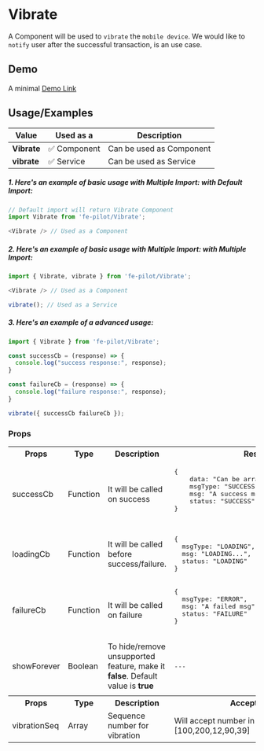 # Vibrate

A Component will be used to ```vibrate``` the ```mobile device```. We would like to ```notify``` user after the successful transaction, is an use case.

## Demo

A minimal [Demo Link](https://6jpxdq.csb.app/?component=Vibrate)


## Usage/Examples

| Value |  Used as a  | Description|
|--------- | -------- |-----------------|
| <b>Vibrate</b> | :white_check_mark: Component | Can be used as Component |
| <b>vibrate<b> | :white_check_mark: Service | Can be used as Service |

##### 1. Here's an example of basic usage with Multiple Import: with Default Import:
```javascript
// Default import will return Vibrate Component
import Vibrate from 'fe-pilot/Vibrate';

<Vibrate /> // Used as a Component

```

##### 2. Here's an example of basic usage with Multiple Import: with Multiple Import:
```javascript
import { Vibrate, vibrate } from 'fe-pilot/Vibrate';

<Vibrate /> // Used as a Component

vibrate(); // Used as a Service
```

##### 3. Here's an example of a advanced usage:

```javascript
import { Vibrate } from 'fe-pilot/Vibrate';

const successCb = (response) => {
  console.log("success response:", response);
}

const failureCb = (response) => {
  console.log("failure response:", response);
}

vibrate({ successCb failureCb });
```

### Props

<table>
  <tr>
    <th>
      Props
    </th>
    <th>
      Type
    </th>
    <th>
      Description
    </th>
    <th>
      Response
    </th>
  </tr>
  <tr>
    <td>
        successCb
    </td>
    <td>Function</td>
    <td> It will be called on success</td>
    <td>
      <pre>
{
    data: "Can be array/object/string/number",
    msgType: "SUCCESSFUL",
    msg: "A success msg",
    status: "SUCCESS"
}
      </pre>
    </td>
  </tr>
  <tr>
    <td>
        loadingCb
    </td>
    <td>Function</td>
    <td>
      It will be called before success/failure.
    </td>
    <td>
      <pre>
{
  msgType: "LOADING",
  msg: "LOADING...",
  status: "LOADING"
}
</pre>
    </td>
  </tr>
  <tr>
    <td>
        failureCb
    </td>
    <td>Function</td>
    <td>
      It will be called on failure
    </td>
    <td>
       <pre>
{
  msgType: "ERROR",
  msg: "A failed msg",
  status: "FAILURE"
}
       </pre>
    </td>
  </tr>
   <tr>
    <td>
        showForever
    </td>
     <td>Boolean</td>
    <td>To hide/remove unsupported feature, make it <b>false</b>. Default value is <b>true</b></td>
    <td> <pre>---</pre> </td>
  </tr>
  <tr>
    <td></td>
    <td></td>
    <td></td>
    <td></td>
  </tr>
  <tr>
   <th>
      Props
    </th>
    <th>
      Type
    </th>
    <th>
      Description
    </th>
    <th>
      Accepted Values
    </th>
  </tr>
  <tr>
    <td>vibrationSeq</td>
    <td>Array</td>
    <td>Sequence number for vibration</td>
    <td>Will accept number in the array like [100,200,12,90,39] </td>
  </tr>
</table>

